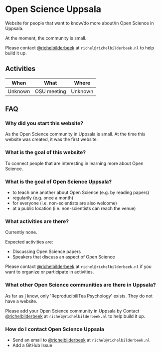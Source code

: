 # Open Science Uppsala

Website for people that want to know/do more about/in Open Science in Uppsala.

At the moment, the community is small. 

Please contact [@richelbilderbeek](https://github.com/richelbilderbeek)
at `richel@richelbilderbeek.nl` to help build it up.

## Activities

When   |What       |Where
-------|-----------|------------
Unknown|OSU meeting|Unknown

## FAQ

### Why did you start this website?

As the Open Science community in Uppsala is small.
At the time this website was created, it was the first website.

### What is the goal of this website?

To connect people that are interesting in learning more about Open Science.

### What is the goal of Open Science Uppsala?

 * to teach one another about Open Science (e.g. by reading papers)
 * regularily (e.g. once a month)
 * for everyone (i.e. non-scientists are also welcome)
 * at a public location (i.e. non-scientists can reach the venue)

### What activities are there?

Currently none. 

Expected activities are:

 * Discussing Open Science papers
 * Speakers that discuss an aspect of Open Science

Please contact [@richelbilderbeek](https://github.com/richelbilderbeek)
at `richel@richelbilderbeek.nl` 
if you want to organize or participate in activities.

### What other Open Science communities are there in Uppsala?

As far as [I](https://github.com/richelbilderbeek) know,
only 'ReproducibiliTea Psychology' exists.
They do not have a website.

Please add your Open Science community in Uppsala by 
Contact [@richelbilderbeek](https://github.com/richelbilderbeek)
at `richel@richelbilderbeek.nl` 
to help build it up.

### How do I contact Open Science Uppsala

 * Send an email to [@richelbilderbeek](https://github.com/richelbilderbeek) at `richel@richelbilderbeek.nl`
 * Add a GitHub Issue
